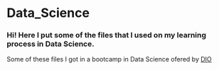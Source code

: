 # Data_Science

### Hi! Here I put some of the files that I used on my learning process in Data Science.

Some of these files I got in a bootcamp in Data Science ofered by [DIO](https://web.dio.me/home)

